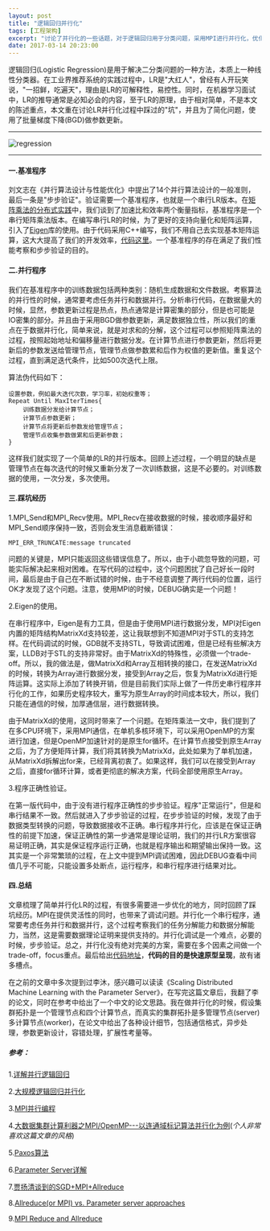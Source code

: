 ```yaml
---
layout: post
title: "逻辑回归并行化"
tags: [工程架构]
excerpt: "讨论了并行化的一些话题，对于逻辑回归用于分类问题，采用MPI进行并行化，优化过程采用批量梯度下降(BGD)"
date: 2017-03-14 20:23:00
---
```


逻辑回归(Logistic Regression)是用于解决二分类问题的一种方法，本质上一种线性分类器。在工业界推荐系统的实践过程中，LR是"大红人"，曾经有人开玩笑说，"一招鲜，吃遍天"，理由是LR的可解释性，易控性。同时，在机器学习面试中，LR的推导通常是必知必会的内容，至于LR的原理，由于相对简单，不是本文的陈述重点，本文重在讨论LR并行化过程中踩过的"坑"，并且为了简化问题，使用了批量梯度下降(BGD)做参数更新。

---


![regression](http://wx4.sinaimg.cn/mw690/aba7d18bgy1fdmnie82vzj20hs0dcgoo.jpg)

---


#### 一.基准程序

刘文志在《并行算法设计与性能优化》中提出了14个并行算法设计的一般准则，最后一条是"步步验证"。验证需要一个基准程序，也就是一个串行LR版本。在[矩阵乘法的分布式实践](https://zhpmatrix.github.io/2017/03/06/matrix-multiplication-mpi-openmp-cuda/)中，我们谈到了加速比和效率两个衡量指标，基准程序是一个串行矩阵乘法版本。在编写串行LR的时候，为了更好的支持向量化和矩阵运算，引入了[Eigen](http://eigen.tuxfamily.org/index.php?title=Main_Page)库的使用。由于代码采用C++编写，我们不用自己去实现基本矩阵运算，这大大提高了我们的开发效率，[代码这里](https://github.com/zhpmatrix/parallel-computing/blob/master/LogisticRegression_with_MPI/base_lr.cpp)。一个基准程序的存在满足了我们性能考察和步步验证的目的。

#### 二.并行程序

我们在基准程序中的训练数据包括两种类别：随机生成数据和文件数据。考察算法的并行性的时候，通常要考虑任务并行和数据并行。分析串行代码，在数据量大的时候，显然，参数更新过程是热点，热点通常是计算密集的部分，但是也可能是IO密集的部分。并且由于采用BGD做参数更新，满足数据独立性，所以我们的重点在于数据并行化，简单来说，就是对求和的分解，这个过程可以参照矩阵乘法的过程，按照起始地址和偏移量进行数据分发。在计算节点进行参数更新，然后将更新后的参数发送给管理节点，管理节点做参数累和后作为权值的更新值。重复这个过程，直到满足迭代条件，比如500次迭代上限。

算法伪代码如下：

    设置参数，例如最大迭代次数，学习率，初始权重等；
    Repeat Until MaxIterTimes{
        训练数据分发给计算节点；
        计算节点参数更新；
        计算节点将更新后参数发给管理节点；
        管理节点收集参数做累和后更新参数；
    }

这样我们就实现了一个简单的LR的并行版本。回顾上述过程，一个明显的缺点是管理节点在每次迭代的时候又重新分发了一次训练数据，这是不必要的。对训练数据的使用，一次分发，多次使用。

#### 三.踩坑经历

1.MPI_Send和MPI_Recv使用。MPI_Recv在接收数据的时候，接收顺序最好和MPI_Send顺序保持一致，否则会发生消息截断错误：
    
    MPI_ERR_TRUNCATE:message truncated
    
问题的关键是，MPI只能返回这些错误信息了。所以，由于小疏忽导致的问题，可能实际解决起来相对困难。在写代码的过程中，这个问题困扰了自己好长一段时间，最后是由于自己在不断试错的时候，由于不经意调整了两行代码的位置，运行OK才发现了这个问题。注意，使用MPI的时候，DEBUG确实是一个问题！

2.Eigen的使用。

在串行程序中，Eigen是有力工具，但是由于使用MPI进行数据分发，MPI对Eigen内置的矩阵结构MatrixXd支持较差，这让我联想到不知道MPI对于STL的支持怎样。在代码调试的时候，GDB就不支持STL，导致调试困难，但是已经有些解决方案，LLDB对于STL的支持非常好。由于MatrixXd的特殊性，必须做一个trade-off。所以，我的做法是，做MatrixXd和Array互相转换的接口，在发送MatrixXd的时候，转换为Array进行数据分发，接受到Array之后，恢复为MatrixXd进行矩阵运算。这实际上添加了转换开销，但是目前我们实际上做了一件历史串行程序并行化的工作，如果历史程序较大，重写为原生Array的时间成本较大，所以，我们只能在通信的时候，加厚通信层，进行数据转换。

由于MatrixXd的使用，这同时带来了一个问题。在矩阵乘法一文中，我们提到了在多CPU环境下，采用MPI通信，在单机多核环境下，可以采用OpenMP的方案进行加速，但是OpenMP加速针对的是原生for循环。在计算节点接受到原生Array之后，为了方便矩阵计算，我们将其转换为MatrixXd，此处如果为了单机加速，从MatrixXd拆解出for来，已经背离初衷了。如果这样，我们可以在接受到Array之后，直接for循环计算，或者更彻底的解决方案，代码全部使用原生Array。

3.程序正确性验证。

在第一版代码中，由于没有进行程序正确性的步步验证。程序"正常运行"，但是和串行结果不一致。然后就进入了步步验证的过程，在步步验证的时候，发现了由于数据类型转换的问题，导致数据接收不正确。串行程序并行化，应该是在保证正确性的前提下加速，保证正确性的第一步通常是理论证明，我们的并行LR方案很容易证明正确，其实是保证程序运行正确，也就是程序输出和期望输出保持一致。这其实是一个非常繁琐的过程，在上文中提到MPI调试困难，因此DEBUG查看中间值几乎不可能，只能设置多处断点，运行程序，和串行程序进行结果对比。

#### 四.总结

文章梳理了简单并行化LR的过程，有很多需要进一步优化的地方，同时回顾了踩坑经历。MPI在提供灵活性的同时，也带来了调试问题。并行化一个串行程序，通常要考虑任务并行和数据并行，这个过程考察我们的任务分解能力和数据分解能力，当然，这是需要数据理论证明来提供支持的。并行化调试是一个难点，必要的时候，步步验证。总之，并行化没有绝对完美的方案，需要在多个因素之间做一个trade-off，focus重点。最后给出[代码地址](https://github.com/zhpmatrix/parallel-computing/tree/master/LogisticRegression_with_MPI)，**代码的目的是快速原型呈现**，故有诸多槽点。

在之前的文章中多次提到过李沐，感兴趣可以读读《Scaling Distributed Machine Learning with the Parameter Server》，在写完这篇文章后，我翻了李的论文，同时在参考中给出了一个中文的论文思路。我在做并行化的时候，假设集群拓扑是一个管理节点和四个计算节点，而真实的集群拓扑是多管理节点(server)多计算节点(worker)，在论文中给出了各种设计细节，包括通信格式，异步处理，参数更新设计，容错处理，扩展性考量等。


##### 参考：

1.[详解并行逻辑回归](http://blog.csdn.net/zhoubl668/article/details/19612215)

2.[大规模逻辑回归并行化](http://wenku.baidu.com/link?url=ZpJz3xin6_vPozZx9FNbRjYmLtsefg1OOnwvBdWJVlh1oS2fCIn11jRkaAGzrEBqV2xjzAArtyKz6--pzUQshKuhk9pdafl8PLnRiM_3YgK)

3.[MPI并行编程](http://wenku.baidu.com/link?url=0Ghp5qxEK6ZejCXp8ioIkEZatgPCXt4RbqJR3FiRbQODJrMXmAHWTVdyfX-pl-yd5d-F3_8zmsoa8LhcQRzz_fLL-7mqRZqvr0lK3B1naiq)

4.[大数据集群计算利器之MPI/OpenMP---以连通域标记算法并行化为例](大数据集群计算利器之MPI/OpenMP---以连通域标记算法并行化为例)(_个人非常喜欢这篇文章的风格_)

5.[Paxos算法](https://zh.wikipedia.org/wiki/Paxos%E7%AE%97%E6%B3%95)

6.[Parameter Server详解](http://blog.csdn.net/mydear_11000/article/details/54948149)

7.[贾扬清谈到的SGD+MPI+Allreduce](https://www.zhihu.com/question/56676679)

8.[Allreduce(or MPI) vs. Parameter server approaches](http://hunch.net/?p=151364)

9.[MPI Reduce and Allreduce](http://mpitutorial.com/tutorials/mpi-reduce-and-allreduce/)










